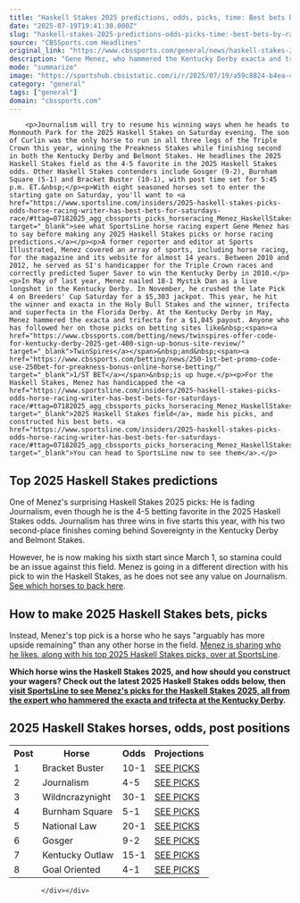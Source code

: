 ```yaml
---
title: "Haskell Stakes 2025 predictions, odds, picks, time: Best bets by racing expert who hit Kentucky Derby"
date: "2025-07-19T19:41:30.000Z"
slug: "haskell-stakes-2025-predictions-odds-picks-time:-best-bets-by-racing-expert-who-hit-kentucky-derby"
source: "CBSSports.com Headlines"
original_link: "https://www.cbssports.com/general/news/haskell-stakes-2025-predictions-odds-picks-time-best-bets-by-racing-expert-who-hit-kentucky-derby/"
description: "Gene Menez, who hammered the Kentucky Derby exacta and trifecta for a $1,045 payout, reveals his 2025 Haskell Stakes bets and 2025 Haskell Stakes betting strategy for Monmouth Park"
mode: "summarize"
image: "https://sportshub.cbsistatic.com/i/r/2025/07/19/a59c8824-b4ea-419d-bd57-dd366ddd317d/thumbnail/1200x675/19992067a2c5d5dcbab5283ba46f7efb/haskell-stakes-horse-racing-imagn-images-1.jpg"
category: "general"
tags: ["general"]
domain: "cbssports.com"
---
```

<div id="readability-page-1" class="page"><div>
        
        
                            
                
        <p>Journalism will try to resume his winning ways when he heads to Monmouth Park for the 2025 Haskell Stakes on Saturday evening. The son of Curlin was the only horse to run in all three legs of the Triple Crown this year, winning the Preakness Stakes while finishing second in both the Kentucky Derby and Belmont Stakes. He headlines the 2025 Haskell Stakes field as the 4-5 favorite in the 2025 Haskell Stakes odds. Other Haskell Stakes contenders include Gosger (9-2), Burnham Square (5-1) and Bracket Buster (10-1), with post time set for 5:45 p.m. ET.&nbsp;</p><p>With eight seasoned horses set to enter the starting gate on Saturday, you'll want to <a href="https://www.sportsline.com/insiders/2025-haskell-stakes-picks-odds-horse-racing-writer-has-best-bets-for-saturdays-race/#ttag=07182025_agg_cbssports_picks_horseracing_Menez_HaskellStakesMenez2025" target="_blank">see what SportsLine horse racing expert Gene Menez has to say before making any 2025 Haskell Stakes picks or horse racing predictions.</a></p><p>A former reporter and editor at Sports Illustrated, Menez covered an array of sports, including horse racing, for the magazine and its website for almost 14 years. Between 2010 and 2012, he served as SI's handicapper for the Triple Crown races and correctly predicted Super Saver to win the Kentucky Derby in 2010.</p><p>In May of last year, Menez nailed 18-1 Mystik Dan as a live longshot in the Kentucky Derby. In November, he crushed the late Pick 4 on Breeders' Cup Saturday for a $5,303 jackpot. This year, he hit the winner and exacta in the Holy Bull Stakes and the winner, trifecta and superfecta in the Florida Derby. At the Kentucky Derby in May, Menez hammered the exacta and trifecta for a $1,045 payout. Anyone who has followed her on those picks on betting sites like&nbsp;<span><a href="https://www.cbssports.com/betting/news/twinspires-offer-code-for-kentucky-derby-2025-get-400-sign-up-bonus-site-review/" target="_blank">TwinSpires</a></span>&nbsp;and&nbsp;<span><a href="https://www.cbssports.com/betting/news/250-1st-bet-promo-code-use-250bet-for-preakness-bonus-online-horse-betting/" target="_blank">1/ST BET</a></span>&nbsp;is up huge.</p><p>For the Haskell Stakes, Menez has handicapped the <a href="https://www.sportsline.com/insiders/2025-haskell-stakes-picks-odds-horse-racing-writer-has-best-bets-for-saturdays-race/#ttag=07182025_agg_cbssports_picks_horseracing_Menez_HaskellStakesMenez2025" target="_blank">2025 Haskell Stakes field</a>, made his picks, and constructed his best bets. <a href="https://www.sportsline.com/insiders/2025-haskell-stakes-picks-odds-horse-racing-writer-has-best-bets-for-saturdays-race/#ttag=07182025_agg_cbssports_picks_horseracing_Menez_HaskellStakesMenez2025" target="_blank">You can head to SportsLine now to see them</a>.</p>
        

<h2>Top 2025 Haskell Stakes predictions</h2><p>One of Menez's surprising Haskell Stakes 2025 picks: He is fading Journalism, even though he is the 4-5 betting favorite in the 2025 Haskell Stakes odds. Journalism has three wins in five starts this year, with his two second-place finishes coming behind Sovereignty in the Kentucky Derby and Belmont Stakes.&nbsp;</p><p>However, he is now making his sixth start since March 1, so stamina could be an issue against this field. Menez is going in a different direction with his pick to win the Haskell Stakes, as he does not see any value on Journalism. <a href="https://www.sportsline.com/insiders/2025-haskell-stakes-picks-odds-horse-racing-writer-has-best-bets-for-saturdays-race/#ttag=07182025_agg_cbssports_picks_horseracing_Menez_HaskellStakesMenez2025" target="_blank">See which horses to back here</a>.</p><h2>How to make 2025 Haskell Stakes bets, picks</h2><p>Instead, Menez's top pick is a horse who he says "arguably has more upside remaining" than any other horse in the field.&nbsp;<a href="https://www.sportsline.com/insiders/2025-haskell-stakes-picks-odds-horse-racing-writer-has-best-bets-for-saturdays-race/#ttag=07182025_agg_cbssports_picks_horseracing_Menez_HaskellStakesMenez2025" target="_blank">Menez is sharing who he likes, along with his top 2025 Haskell Stakes picks, over at SportsLine</a>.</p>
        

<p><strong>Which horse wins the Haskell Stakes 2025, and how should you construct your wagers? Check out the latest 2025 Haskell Stakes odds below, then <a href="https://www.sportsline.com/insiders/2025-haskell-stakes-picks-odds-horse-racing-writer-has-best-bets-for-saturdays-race/#ttag=07182025_agg_cbssports_picks_horseracing_Menez_HaskellStakesMenez2025" target="_blank">visit SportsLine to see Menez's picks for the Haskell Stakes 2025, all from the expert who hammered the exacta and trifecta at the Kentucky Derby</a>.&nbsp;</strong></p><h2>2025 Haskell Stakes horses, odds, post positions</h2><table><tbody><tr><th>Post</th><th>Horse&nbsp;</th><th>Odds</th><th>Projections</th></tr><tr><td>1</td><td>Bracket Buster</td><td>10-1</td><td><a href="https://www.sportsline.com/insiders/2025-haskell-stakes-picks-odds-horse-racing-writer-has-best-bets-for-saturdays-race/#ttag=07182025_agg_cbssports_picks_horseracing_Menez_HaskellStakesMenez2025" target="_blank">SEE PICKS</a></td></tr><tr><td>2</td><td>Journalism</td><td>4-5</td><td><a href="https://www.sportsline.com/insiders/2025-haskell-stakes-picks-odds-horse-racing-writer-has-best-bets-for-saturdays-race/#ttag=07182025_agg_cbssports_picks_horseracing_Menez_HaskellStakesMenez2025" target="_blank">SEE PICKS</a></td></tr><tr><td>3</td><td>Wildncrazynight</td><td>30-1</td><td><a href="https://www.sportsline.com/insiders/2025-haskell-stakes-picks-odds-horse-racing-writer-has-best-bets-for-saturdays-race/#ttag=07182025_agg_cbssports_picks_horseracing_Menez_HaskellStakesMenez2025" target="_blank">SEE PICKS</a></td></tr><tr><td>4</td><td>Burnham Square</td><td>5-1</td><td><a href="https://www.sportsline.com/insiders/2025-haskell-stakes-picks-odds-horse-racing-writer-has-best-bets-for-saturdays-race/#ttag=07182025_agg_cbssports_picks_horseracing_Menez_HaskellStakesMenez2025" target="_blank">SEE PICKS</a></td></tr><tr><td>5</td><td>National Law</td><td>20-1</td><td><a href="https://www.sportsline.com/insiders/2025-haskell-stakes-picks-odds-horse-racing-writer-has-best-bets-for-saturdays-race/#ttag=07182025_agg_cbssports_picks_horseracing_Menez_HaskellStakesMenez2025" target="_blank">SEE PICKS</a></td></tr><tr><td>6</td><td>Gosger</td><td>9-2</td><td><a href="https://www.sportsline.com/insiders/2025-haskell-stakes-picks-odds-horse-racing-writer-has-best-bets-for-saturdays-race/#ttag=07182025_agg_cbssports_picks_horseracing_Menez_HaskellStakesMenez2025" target="_blank">SEE PICKS</a></td></tr><tr><td>7</td><td>Kentucky Outlaw</td><td>15-1</td><td><a href="https://www.sportsline.com/insiders/2025-haskell-stakes-picks-odds-horse-racing-writer-has-best-bets-for-saturdays-race/#ttag=07182025_agg_cbssports_picks_horseracing_Menez_HaskellStakesMenez2025" target="_blank">SEE PICKS</a></td></tr><tr><td>8</td><td>Goal Oriented</td><td>4-1</td><td><a href="https://www.sportsline.com/insiders/2025-haskell-stakes-picks-odds-horse-racing-writer-has-best-bets-for-saturdays-race/#ttag=07182025_agg_cbssports_picks_horseracing_Menez_HaskellStakesMenez2025" target="_blank">SEE PICKS</a></td></tr></tbody></table>


        
            </div></div>